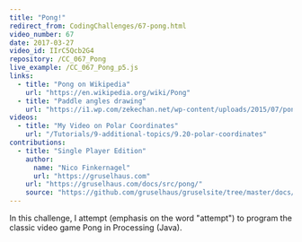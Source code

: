 ```yaml
---
title: "Pong!"
redirect_from: CodingChallenges/67-pong.html
video_number: 67
date: 2017-03-27
video_id: IIrC5Qcb2G4
repository: /CC_067_Pong
live_example: /CC_067_Pong_p5.js
links:
  - title: "Pong on Wikipedia"
    url: "https://en.wikipedia.org/wiki/Pong"
  - title: "Paddle angles drawing"
    url: "https://i1.wp.com/zekechan.net/wp-content/uploads/2015/07/pong-05b.png?resize=600%2C500"
videos:
  - title: "My Video on Polar Coordinates"
    url: "/Tutorials/9-additional-topics/9.20-polar-coordinates"
contributions:
  - title: "Single Player Edition"
    author:
      name: "Nico Finkernagel"
      url: "https://gruselhaus.com"
    url: "https://gruselhaus.com/docs/src/pong/"
    source: "https://github.com/gruselhaus/gruselsite/tree/master/docs/src/pong"
---
```


In this challenge, I attempt (emphasis on the word "attempt") to program the classic video game Pong in Processing (Java).
